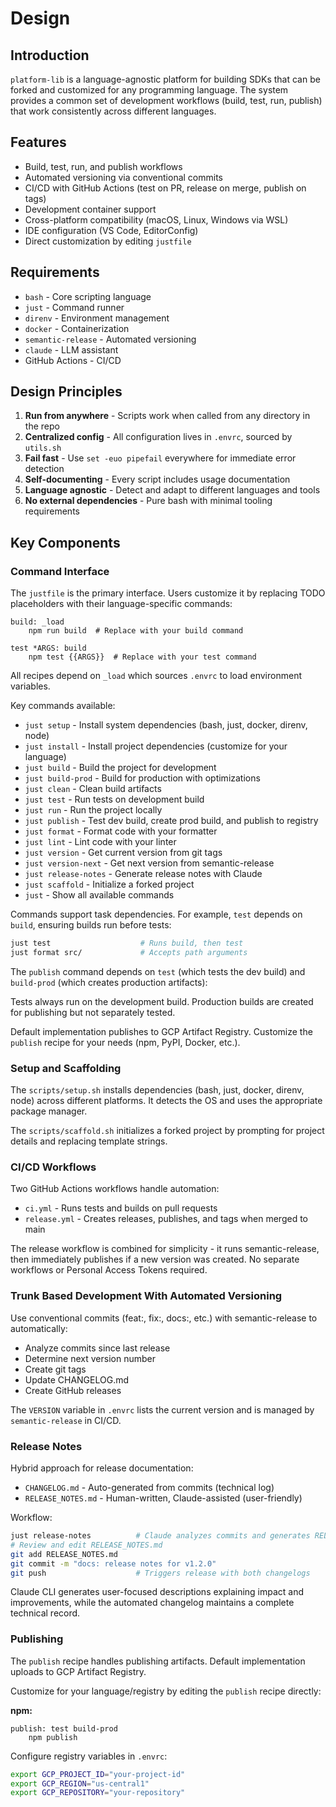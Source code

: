 # Design

## Introduction

`platform-lib` is a language-agnostic platform for building SDKs that can be forked and customized for any programming language. The system provides a common set of development workflows (build, test, run, publish) that work consistently across different languages.

## Features

- Build, test, run, and publish workflows
- Automated versioning via conventional commits
- CI/CD with GitHub Actions (test on PR, release on merge, publish on tags)
- Development container support
- Cross-platform compatibility (macOS, Linux, Windows via WSL)
- IDE configuration (VS Code, EditorConfig)
- Direct customization by editing `justfile`

## Requirements

- `bash` - Core scripting language
- `just` - Command runner
- `direnv` - Environment management
- `docker` - Containerization
- `semantic-release` - Automated versioning
- `claude` - LLM assistant
- GitHub Actions - CI/CD

## Design Principles

1. **Run from anywhere** - Scripts work when called from any directory in the repo
2. **Centralized config** - All configuration lives in `.envrc`, sourced by `utils.sh`
3. **Fail fast** - Use `set -euo pipefail` everywhere for immediate error detection
4. **Self-documenting** - Every script includes usage documentation
5. **Language agnostic** - Detect and adapt to different languages and tools
6. **No external dependencies** - Pure bash with minimal tooling requirements

## Key Components

### Command Interface

The `justfile` is the primary interface. Users customize it by replacing TODO placeholders with their language-specific commands:

```just
build: _load
    npm run build  # Replace with your build command

test *ARGS: build
    npm test {{ARGS}}  # Replace with your test command
```

All recipes depend on `_load` which sources `.envrc` to load environment variables.

Key commands available:

- `just setup` - Install system dependencies (bash, just, docker, direnv, node)
- `just install` - Install project dependencies (customize for your language)
- `just build` - Build the project for development
- `just build-prod` - Build for production with optimizations
- `just clean` - Clean build artifacts
- `just test` - Run tests on development build
- `just run` - Run the project locally
- `just publish` - Test dev build, create prod build, and publish to registry
- `just format` - Format code with your formatter
- `just lint` - Lint code with your linter
- `just version` - Get current version from git tags
- `just version-next` - Get next version from semantic-release
- `just release-notes` - Generate release notes with Claude
- `just scaffold` - Initialize a forked project
- `just` - Show all available commands

Commands support task dependencies. For example, `test` depends on `build`, ensuring builds run before tests:

```bash
just test                    # Runs build, then test
just format src/             # Accepts path arguments
```

The `publish` command depends on `test` (which tests the dev build) and `build-prod` (which creates production artifacts):

Tests always run on the development build. Production builds are created for publishing but not separately tested.

Default implementation publishes to GCP Artifact Registry. Customize the `publish` recipe for your needs (npm, PyPI, Docker, etc.).

### Setup and Scaffolding

The `scripts/setup.sh` installs dependencies (bash, just, docker, direnv, node) across different platforms. It detects the OS and uses the appropriate package manager.

The `scripts/scaffold.sh` initializes a forked project by prompting for project details and replacing template strings.

### CI/CD Workflows

Two GitHub Actions workflows handle automation:

- `ci.yml` - Runs tests and builds on pull requests
- `release.yml` - Creates releases, publishes, and tags when merged to main

The release workflow is combined for simplicity - it runs semantic-release, then immediately publishes if a new version was created. No separate workflows or Personal Access Tokens required.

### Trunk Based Development With Automated Versioning

Use conventional commits (feat:, fix:, docs:, etc.) with semantic-release to automatically:

- Analyze commits since last release
- Determine next version number
- Create git tags
- Update CHANGELOG.md
- Create GitHub releases

The `VERSION` variable in `.envrc` lists the current version and is managed by `semantic-release` in CI/CD.

### Release Notes

Hybrid approach for release documentation:

- `CHANGELOG.md` - Auto-generated from commits (technical log)
- `RELEASE_NOTES.md` - Human-written, Claude-assisted (user-friendly)

Workflow:

```bash
just release-notes          # Claude analyzes commits and generates RELEASE_NOTES.md
# Review and edit RELEASE_NOTES.md
git add RELEASE_NOTES.md
git commit -m "docs: release notes for v1.2.0"
git push                    # Triggers release with both changelogs
```

Claude CLI generates user-focused descriptions explaining impact and improvements, while the automated changelog maintains a complete technical record.

### Publishing

The `publish` recipe handles publishing artifacts. Default implementation uploads to GCP Artifact Registry.

Customize for your language/registry by editing the `publish` recipe directly:

**npm:**

```just
publish: test build-prod
    npm publish
```

Configure registry variables in `.envrc`:

```bash
export GCP_PROJECT_ID="your-project-id"
export GCP_REGION="us-central1"
export GCP_REPOSITORY="your-repository"
```
